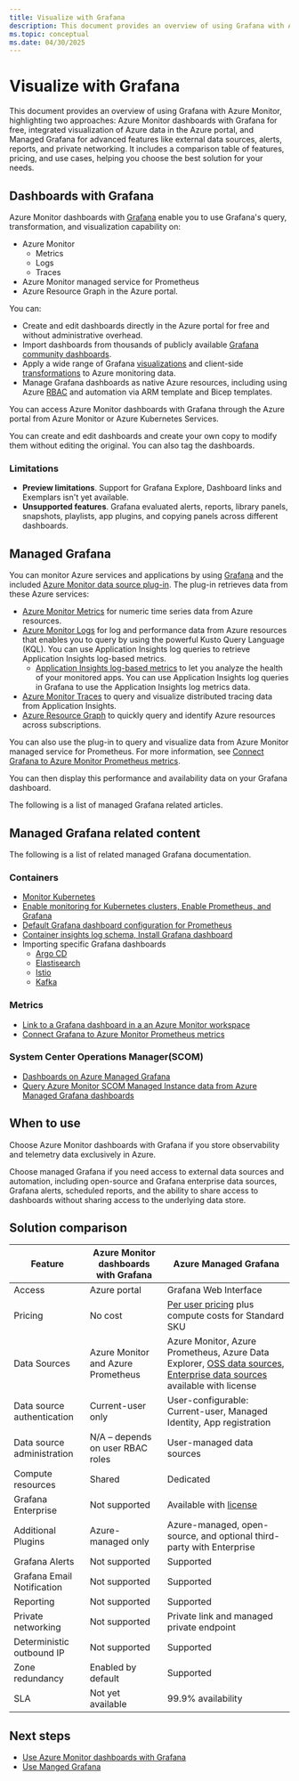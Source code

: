 ```yaml
---
title: Visualize with Grafana
description: This document provides an overview of using Grafana with Azure Monitor, highlighting two approaches - Azure Monitor dashboards with Grafana for free, integrated visualization of Azure data in the Azure portal, and Managed Grafana for advanced features like external data sources, alerts, reports, and private networking. It includes a comparison table of features, pricing, and use cases, helping users choose the best solution for their needs.
ms.topic: conceptual
ms.date: 04/30/2025
---
```


# Visualize with Grafana

This document provides an overview of using Grafana with Azure Monitor, highlighting two approaches: Azure Monitor dashboards with Grafana for free, integrated visualization of Azure data in the Azure portal, and Managed Grafana for advanced features like external data sources, alerts, reports, and private networking. It includes a comparison table of features, pricing, and use cases, helping you choose the best solution for your needs.

## Dashboards with Grafana

Azure Monitor dashboards with [Grafana](https://grafana.com/docs/grafana/latest/dashboards/build-dashboards/manage-library-panels/) enable you to use Grafana's query, transformation, and visualization capability on: 

- Azure Monitor 
    - Metrics
    - Logs
    - Traces
- Azure Monitor managed service for Prometheus
- Azure Resource Graph in the Azure portal. 

You can:

- Create and edit dashboards directly in the Azure portal for free and without administrative overhead.
- Import dashboards from thousands of publicly available [Grafana community dashboards](https://grafana.com/grafana/dashboards/?dataSource=prometheus).
- Apply a wide range of Grafana [visualizations](https://grafana.com/docs/grafana/latest/panels-visualizations/visualizations/) and client-side [transformations](https://grafana.com/docs/grafana/latest/panels-visualizations/query-transform-data/transform-data/) to Azure monitoring data.
- Manage Grafana dashboards as native Azure resources, including using Azure [RBAC](/azure/role-based-access-control/overview) and automation via ARM template and Bicep templates. 

You can access Azure Monitor dashboards with Grafana through the Azure portal from Azure Monitor or Azure Kubernetes Services.

You can create and edit dashboards and create your own copy to modify them without editing the original. You can also tag the dashboards.

### Limitations

- **Preview limitations**. Support for Grafana Explore, Dashboard links and Exemplars isn't yet available.
- **Unsupported features**. Grafana evaluated alerts, reports, library panels, snapshots, playlists, app plugins, and copying panels across different dashboards.  

## Managed Grafana

You can monitor Azure services and applications by using [Grafana](https://grafana.com/) and the included [Azure Monitor data source plug-in](https://grafana.com/docs/grafana/latest/datasources/azuremonitor/). The plug-in retrieves data from these Azure services:

- [Azure Monitor Metrics](../essentials/data-platform-metrics.md) for numeric time series data from Azure resources.
- [Azure Monitor Logs](../logs/data-platform-logs.md) for log and performance data from Azure resources that enables you to query by using the powerful Kusto Query Language (KQL). You can use Application Insights log queries to retrieve Application Insights log-based metrics.
    - [Application Insights log-based metrics](../essentials/app-insights-metrics.md) to let you analyze the health of your monitored apps. You can use Application Insights log queries in Grafana to use the Application Insights log metrics data.
- [Azure Monitor Traces](./../app/distributed-trace-data.md) to query and visualize distributed tracing data from Application Insights.
- [Azure Resource Graph](/azure/governance/resource-graph/overview) to quickly query and identify Azure resources across subscriptions.

You can also use the plug-in to query and visualize data from Azure Monitor managed service for Prometheus. For more information, see [Connect Grafana to Azure Monitor Prometheus metrics](../essentials/prometheus-grafana.md).

You can then display this performance and availability data on your Grafana dashboard.

The following is a list of managed Grafana related articles.

## Managed Grafana related content

The following is a list of related managed Grafana documentation.

### Containers
- [Monitor Kubernetes](../containers/monitor-kubernetes.md)
- [Enable monitoring for Kubernetes clusters, Enable Prometheus, and Grafana](../containers/kubernetes-monitoring-enable.md?tabs=cli#enable-prometheus-and-grafana)
- [Default Grafana dashboard configuration for Prometheus](../containers/prometheus-metrics-scrape-default.md#dashboards)
- [Container insights log schema, Install Grafana dashboard](../containers/container-insights-logs-schema.md#install-grafana-dashboard)
- Importing specific Grafana dashboards
    - [Argo CD](../containers/prometheus-argo-cd-integration.md)
    - [Elastisearch](../containers/prometheus-elasticsearch-integration.md)
    - [Istio](../containers/prometheus-istio-integration.md)
    - [Kafka](../containers/prometheus-kafka-integration.md)

### Metrics
- [Link to a Grafana dashboard in a an Azure Monitor workspace](../metrics/azure-monitor-workspace-manage.md?tabs=azure-portal#link-a-grafana-workspace)
 - [Connect Grafana to Azure Monitor Prometheus metrics](../metrics/prometheus-grafana.md?tabs=azure-managed-grafana)
 
### System Center Operations Manager(SCOM)
- [Dashboards on Azure Managed Grafana](../scom-manage-instance/dashboards-on-azure-managed-grafana.md)
- [Query Azure Monitor SCOM Managed Instance data from Azure Managed Grafana dashboards](../scom-manage-instance/query-scom-managed-instance-data-on-grafana.md)

## When to use

Choose Azure Monitor dashboards with Grafana if you store observability and telemetry data exclusively in Azure. 

Choose managed Grafana if you need access to external data sources and automation, including open-source and Grafana enterprise data sources, Grafana alerts, scheduled reports, and the ability to share access to dashboards without sharing access to the underlying data store.

## Solution comparison

| **Feature** | **Azure Monitor dashboards with Grafana** | **Azure Managed Grafana** |
|--|--|--|
| Access | Azure portal | Grafana Web Interface |
| Pricing | No cost | [Per user pricing](https://azure.microsoft.com/pricing/details/managed-grafana/?msockid=01a84dc8ec106f122df65931ed6b6e5d) plus compute costs for Standard SKU |
| Data Sources | Azure Monitor and Azure Prometheus | Azure Monitor, Azure Prometheus, Azure Data Explorer, [OSS data sources](/azure/managed-grafana/how-to-data-source-plugins-managed-identity?tabs=azure-portal), [Enterprise data sources](/azure/managed-grafana/how-to-grafana-enterprise) available with license |
| Data source authentication | Current-user only | User-configurable: Current-user, Managed Identity, App registration |
| Data source administration | N/A – depends on user RBAC roles | User-managed data sources |
| Compute resources | Shared | Dedicated |
| Grafana Enterprise | Not supported | Available with [license](/azure/managed-grafana/how-to-grafana-enterprise#update-a-grafana-enterprise-plan) |
| Additional Plugins | Azure-managed only | Azure-managed, open-source, and optional third-party with Enterprise |
| Grafana Alerts | Not supported | Supported |
| Grafana Email Notification | Not supported | Supported |
| Reporting | Not supported | Supported |
| Private networking | Not supported | Private link and managed private endpoint |
| Deterministic outbound IP | Not supported | Supported |
| Zone redundancy | Enabled by default | Supported |
| SLA | Not yet available | 99.9% availability |

## Next steps

- [Use Azure Monitor dashboards with Grafana](visualize-use-grafana-dashboards.md)
- [Use Manged Grafana](visualize-use-managed-grafana-how-to.md)
 